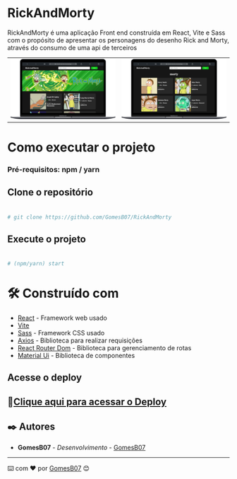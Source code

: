 # RickAndMorty

RickAndMorty é uma aplicação Front end construída em React, Vite e Sass com o propósito de apresentar os personagens do desenho Rick and Morty, através do consumo de uma api de terceiros

<table>
  <tr>
    <td><img src="https://github.com/GomesB07/RickAndMorty/blob/master/src/assets/printsGitHub/homePage.png?raw=true" width="600" /></td>
    <td><img src="https://github.com/GomesB07/RickAndMorty/blob/master/src/assets/printsGitHub/mortyPage.png?raw=true" width="600" /></td>
  </tr>
</table>


# Como executar o projeto
### Pré-requisitos: npm / yarn

## Clone o repositório
```bash

# git clone https://github.com/GomesB07/RickAndMorty

```

## Execute o projeto
```bash

# (npm/yarn) start

```

# 🛠️ Construído com

* [React](https://react.dev/) - Framework web usado
* [Vite](https://vitejs.dev/)
* [Sass](https://sass-lang.com/) - Framework CSS usado
* [Axios](https://axios-http.com/ptbr/docs/intro) - Biblioteca para realizar requisições
* [React Router Dom](https://reactrouter.com/en/main) - Biblioteca para gerenciamento de rotas
* [Material Ui](https://mui.com/material-ui/) - Biblioteca de componentes

## Acesse o deploy

## 🔗[Clique aqui para acessar o Deploy](rick-and-morty-tau-one.vercel.app)

## ✒️ Autores

* **GomesB07** - *Desenvolvimento* - [GomesB07](https://github.com/GomesB07)
---
⌨️ com ❤️ por [GomesB07](https://github.com/GomesB07) 😊

